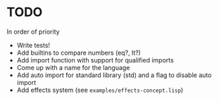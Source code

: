 # TODO

In order of priority

- Write tests!
- Add builtins to compare numbers (eq?, lt?)
- Add import function with support for qualified imports
- Come up with a name for the language
- Add auto import for standard library (std) and a flag to disable auto import
- Add effects system (see `examples/effects-concept.lisp`)
